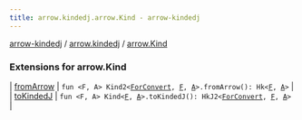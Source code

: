 ```yaml
---
title: arrow.kindedj.arrow.Kind - arrow-kindedj
---
```


[arrow-kindedj](../../index.html) / [arrow.kindedj](../index.html) / [arrow.Kind](./index.html)

### Extensions for arrow.Kind

| [fromArrow](from-arrow.html) | `fun <F, A> Kind2<`[`ForConvert`](../-for-convert.html)`, `[`F`](from-arrow.html#F)`, `[`A`](from-arrow.html#A)`>.fromArrow(): Hk<`[`F`](from-arrow.html#F)`, `[`A`](from-arrow.html#A)`>` |
| [toKindedJ](to-kinded-j.html) | `fun <F, A> Kind<`[`F`](to-kinded-j.html#F)`, `[`A`](to-kinded-j.html#A)`>.toKindedJ(): HkJ2<`[`ForConvert`](../-for-convert.html)`, `[`F`](to-kinded-j.html#F)`, `[`A`](to-kinded-j.html#A)`>` |

